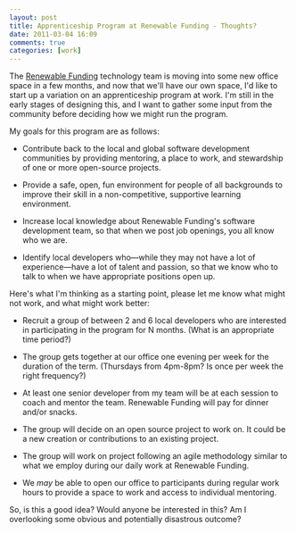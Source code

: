 ```yaml
---
layout: post
title: Apprenticeship Program at Renewable Funding - Thoughts?
date: 2011-03-04 16:09
comments: true
categories: [work]
---
```


The [Renewable Funding](http://renewfund.com) technology team is moving into
some new office space in a few months, and now that we'll have our own space,
I'd like to start up a variation on an apprenticeship program at work.  I'm
still in the early stages of designing this, and I want to gather some input
from the community before deciding how we might run the program.

<!-- more -->

My goals for this program are as follows:

  * Contribute back to the local and global software development communities by
    providing mentoring, a place to work, and stewardship of one or more
    open-source projects.

  * Provide a safe, open, fun environment for people of all backgrounds to
    improve their skill in a non-competitive, supportive learning environment.

  * Increase local knowledge about Renewable Funding's software development
    team, so that when we post job openings, you all know who we are.

  * Identify local developers who—while they may not have a lot of
    experience—have a lot of talent and passion, so that we know who to talk to
    when we have appropriate positions open up.

Here's what I'm thinking as a starting point, please let me know what might not
work, and what might work better:

  * Recruit a group of between 2 and 6 local developers who are interested in
    participating in the program for N months. (What is an appropriate time
    period?)

  * The group gets together at our office one evening per week for the duration
    of the term. (Thursdays from 4pm-8pm? Is once per week the right frequency?)

  * At least one senior developer from my team will be at each session to coach
    and mentor the team. Renewable Funding will pay for dinner and/or snacks.

  * The group will decide on an open source project to work on. It could be a
    new creation or contributions to an existing project.

  * The group will work on project following an agile methodology similar to
    what we employ during our daily work at Renewable Funding.

  * We *may* be able to open our office to participants during regular work
    hours to provide a space to work and access to individual mentoring.

So, is this a good idea? Would anyone be interested in this? Am I overlooking
some obvious and potentially disastrous outcome?
